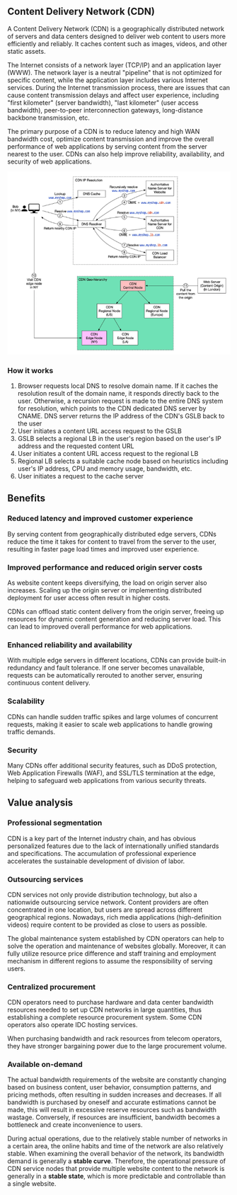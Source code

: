 ## Content Delivery Network (CDN)

A Content Delivery Network (CDN) is a geographically distributed network of servers and data centers designed to deliver web content to users more efficiently and reliably. It caches content such as images, videos, and other static assets.

The Internet consists of a network layer (TCP/IP) and an application layer (WWW). The network layer is a neutral "pipeline" that is not optimized for specific content, while the application layer includes various Internet services. During the Internet transmission process, there are issues that can cause content transmission delays and affect user experience, including "first kilometer" (server bandwidth), "last kilometer" (user access bandwidth), peer-to-peer interconnection gateways, long-distance backbone transmission, etc.

The primary purpose of a CDN is to reduce latency and high WAN bandwidth cost, optimize content transmission and improve the overall performance of web applications by serving content from the server nearest to the user. CDNs can also help improve reliability, availability, and security of web applications.

<img src="../assets/CDN.png">

### How it works

1. Browser requests local DNS to resolve domain name. If it caches the resolution result of the domain name, it responds directly back to the user. Otherwise, a recursion request is made to the entire DNS system for resolution, which points to the CDN dedicated DNS server by CNAME. DNS server returns the IP address of the CDN's GSLB back to the user
2. User initiates a content URL access request to the GSLB
3. GSLB selects a regional LB in the user's region based on the user's IP address and the requested content URL
4. User initiates a content URL access request to the regional LB
5. Regional LB selects a suitable cache node based on heuristics including user's IP address, CPU and memory usage, bandwidth, etc.
6. User initiates a request to the cache server

## Benefits

### Reduced latency and improved customer experience

By serving content from geographically distributed edge servers, CDNs reduce the time it takes for content to travel from the server to the user, resulting in faster page load times and improved user experience.

### Improved performance and reduced origin server costs

As website content keeps diversifying, the load on origin server also increases. Scaling up the origin server or implementing distributed deployment for user access often result in higher costs.

CDNs can offload static content delivery from the origin server, freeing up resources for dynamic content generation and reducing server load. This can lead to improved overall performance for web applications.

### Enhanced reliability and availability

With multiple edge servers in different locations, CDNs can provide built-in redundancy and fault tolerance. If one server becomes unavailable, requests can be automatically rerouted to another server, ensuring continuous content delivery.

### Scalability

CDNs can handle sudden traffic spikes and large volumes of concurrent requests, making it easier to scale web applications to handle growing traffic demands.

### Security

Many CDNs offer additional security features, such as DDoS protection, Web Application Firewalls (WAF), and SSL/TLS termination at the edge, helping to safeguard web applications from various security threats.

## Value analysis

### Professional segmentation

CDN is a key part of the Internet industry chain, and has obvious personalized features due to the lack of internationally unified standards and specifications. The accumulation of professional experience accelerates the sustainable development of division of labor.

### Outsourcing services

CDN services not only provide distribution technology, but also a nationwide outsourcing service network. Content providers are often concentrated in one location, but users are spread across different geographical regions. Nowadays, rich media applications (high-definition videos) require content to be provided as close to users as possible.

The global maintenance system established by CDN operators can help to solve the operation and maintenance of websites globally. Moreover, it can fully utilize resource price difference and staff training and employment mechanism in different regions to assume the responsibility of serving users.

### Centralized procurement

CDN operators need to purchase hardware and data center bandwidth resources needed to set up CDN networks in large quantities, thus establishing a complete resource procurement system. Some CDN operators also operate IDC hosting services.

When purchasing bandwidth and rack resources from telecom operators, they have stronger bargaining power due to the large procurement volume.

### Available on-demand

The actual bandwidth requirements of the website are constantly changing based on business content, user behavior, consumption patterns, and pricing methods, often resulting in sudden increases and decreases. If all bandwidth is purchased by oneself and accurate estimations cannot be made, this will result in excessive reserve resources such as bandwidth wastage. Conversely, if resources are insufficient, bandwidth becomes a bottleneck and create inconvenience to users.

During actual operations, due to the relatively stable number of networks in a certain area, the online habits and time of the network are also relatively stable. When examining the overall behavior of the network, its bandwidth demand is generally a **stable curve**. Therefore, the operational pressure of CDN service nodes that provide multiple website content to the network is generally in a **stable state**, which is more predictable and controllable than a single website.

